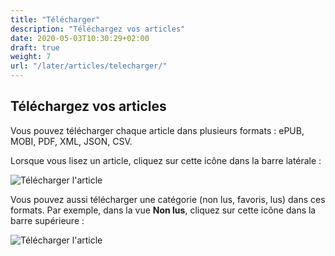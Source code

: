 ```yaml
---
title: "Télécharger"
description: "Téléchargez vos articles"
date: 2020-05-03T10:30:29+02:00
draft: true
weight: 7
url: "/later/articles/telecharger/"
---
```


Téléchargez vos articles
------------------------

Vous pouvez télécharger chaque article dans plusieurs formats : ePUB,
MOBI, PDF, XML, JSON, CSV.

Lorsque vous lisez un article, cliquez sur cette icône dans la barre
latérale :

![Télécharger l'article](../../../img/user/download_article.png)

Vous pouvez aussi télécharger une catégorie (non lus, favoris, lus) dans
ces formats. Par exemple, dans la vue **Non lus**, cliquez sur cette
icône dans la barre supérieure :

![Télécharger l'article](../../../img/user/download_articles.png)
